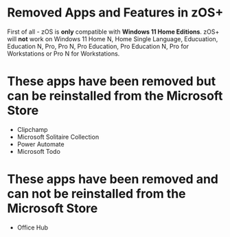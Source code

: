 # Removed Apps and Features in zOS+

First of all - zOS is **only** compatible with **Windows 11 Home Editions**. zOS+ will **not** work on Windows 11 Home N, Home Single Language, Educuation, Education N, Pro, Pro N, Pro Education, Pro Education N, Pro for Workstations or Pro N for Workstations.

# These apps have been removed but can be reinstalled from the Microsoft Store

* Clipchamp
* Microsoft Solitaire Collection
* Power Automate 
* Microsoft Todo

# These apps have been removed and can not be reinstalled from the Microsoft Store

* Office Hub
